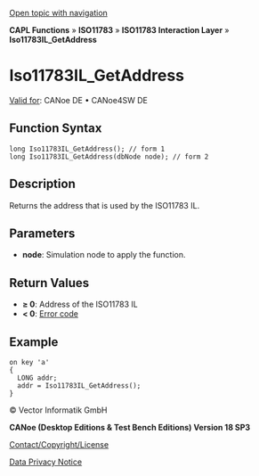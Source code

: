 [Open topic with navigation](../../../../../../CANoeDEFamily.htm#Topics/CAPLFunctions/ISO11783/ISOInteractionLayer/Functions/CAPLfunctionIso11783ILGetAddress.md)

**CAPL Functions** » **ISO11783** » **ISO11783 Interaction Layer** » **Iso11783IL_GetAddress**

# Iso11783IL_GetAddress

[Valid for](../../../../Shared/FeatureAvailability.md): CANoe DE • CANoe4SW DE

## Function Syntax

```plaintext
long Iso11783IL_GetAddress(); // form 1
long Iso11783IL_GetAddress(dbNode node); // form 2
```

## Description

Returns the address that is used by the ISO11783 IL.

## Parameters

- **node**: Simulation node to apply the function.

## Return Values

- **≥ 0**: Address of the ISO11783 IL
- **< 0**: [Error code](../../../CAPLfunctionsISOj1939ErrorCodes.md)

## Example

```plaintext
on key 'a'
{
  LONG addr;
  addr = Iso11783IL_GetAddress();
}
```

© Vector Informatik GmbH

**CANoe (Desktop Editions & Test Bench Editions) Version 18 SP3**

[Contact/Copyright/License](../../../../Shared/ContactCopyrightLicense.md)

[Data Privacy Notice](https://www.vector.com/int/en/company/get-info/privacy-policy/)
